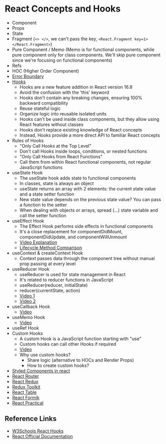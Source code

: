 # React Concepts and Hooks

- Component
- Props
- State
- Fragment (`<> </>`, we can't pass the key, `<React.Fragment key=1> </React.Fragment>`)
- Pure Component / Memo (Memo is for functional components, while pure component only for class components. We'll skip pure component since we're focusing on functional components)
- Refs
- HOC (Higher Order Component)
- [Error Boundary](https://youtu.be/DNYXgtZBRPE?si=RGyCfNZ4Gfcdd8Aj)
- [Hooks](https://youtu.be/cF2lQ_gZeA8)
  - Hooks are a new feature addition in React version 16.8
  - Avoid the confusion with the 'this' keyword
  - Hooks don't contain any breaking changes, ensuring 100% backward compatibility
  - Reuse stateful logic
  - Organize logic into reusable isolated units
  - Hooks can't be used inside class components, but they allow using React features without classes
  - Hooks don't replace existing knowledge of React concepts
  - Instead, Hooks provide a more direct API to familiar React concepts
- Rules of Hooks
  - "Only Call Hooks at the Top Level"
  - Don't call Hooks inside loops, conditions, or nested functions
  - "Only Call Hooks from React Functions"
  - Call them from within React functional components, not regular JavaScript functions
- useState Hook
  - The useState hook adds state to functional components
  - In classes, state is always an object
  - useState returns an array with 2 elements: the current state value and a state setter function
  - New state value depends on the previous state value? You can pass a function to the setter
  - When dealing with objects or arrays, spread (...) state variable and call the setter function
- useEffect Hook
  - The Effect Hook performs side effects in functional components
  - It's a close replacement for componentDidMount, componentDidUpdate, and componentWillUnmount
  - [Video Explanation](https://youtu.be/nAuWOnFMlOw)
  - [Lifecycle Method Comparison](https://youtu.be/8DYlzVUTC7s)
- useContext & createContext Hook
  - Context passes data through the component tree without manual prop passing at every level
- useReducer Hook
  - useReducer is used for state management in React
  - It's related to reducer functions in JavaScript
  - useReducer(reducer, initialState)
  - reducer(currentState, action)
  - [Video 1](https://youtu.be/BCD2irXaVoE)
  - [Video 2](https://youtu.be/snzS7-73SEQ)
- useCallback Hook
  - [Video](https://youtu.be/IL82CzlaCys)
- useMemo Hook
  - [Video](https://youtu.be/qySZIzZvZOY)
- useRef Hook
- Custom Hooks
  - A custom Hook is a JavaScript function starting with "use"
  - Custom hooks can call other Hooks if required
  - [Video](https://youtu.be/4yp6T-hF5ZY)
  - Why use custom hooks?
    - Share logic (alternative to HOCs and Render Props)
    - How to create custom hooks?
- [Styled Components in react](https://www.youtube.com/watch?v=FSCSdAlLsYM&list=PLC3y8-rFHvwgu-G08-7ovbN9EyhF_cltM&index=1&ab_channel=Codevolution)
- [React Router](https://www.youtube.com/watch?v=UWYOC8g5N_0&list=PLC3y8-rFHvwjkxt8TOteFdT_YmzwpBlrG&ab_channel=Codevolution)
- [React Redux](https://www.youtube.com/watch?v=9boMnm5X9ak&list=PLC3y8-rFHvwheJHvseC3I0HuYI2f46oAK&ab_channel=Codevolution)
- [Redux Toolkit](https://www.youtube.com/watch?v=0awA5Uw6SJE&list=PLC3y8-rFHvwiaOAuTtVXittwybYIorRB3&ab_channel=Codevolution)
- [React Table](https://www.youtube.com/watch?v=YwP4NAZGskg&list=PLC3y8-rFHvwgWTSrDiwmUsl4ZvipOw9Cz&ab_channel=Codevolution)
- [React Formik](https://www.youtube.com/watch?v=a94FOvaBomQ&list=PLC3y8-rFHvwiPmFbtzEWjESkqBVDbdgGu&ab_channel=Codevolution)
- [React Practical](https://www.youtube.com/watch?v=LZhwNGpiTEI&list=PLC3y8-rFHvwhAh1ypBvcZLDO6I7QTY5CM&ab_channel=Codevolution)
## Reference Links
- [W3Schools React Hooks](https://www.w3schools.com/react/react_hooks.asp)
- [React Official Documentation](https://react.dev/reference/react)
